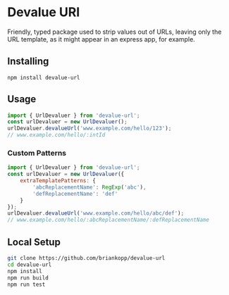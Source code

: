 # Devalue URl

Friendly, typed package used to strip values out of URLs, leaving only the
URL template, as it might appear in an express app, for example.

## Installing

`npm install devalue-url`

## Usage

```js
import { UrlDevaluer } from 'devalue-url';
const urlDevaluer = new UrlDevaluer();
urlDevaluer.devalueUrl('www.example.com/hello/123');
// www.example.com/hello/:intId
```

### Custom Patterns

```js
import { UrlDevaluer } from 'devalue-url';
const urlDevaluer = new UrlDevaluer({
    extraTemplatePatterns: {
        'abcReplacementName': RegExp('abc'),
        'defReplacementName': 'def'
    }
});
urlDevaluer.devalueUrl('www.example.com/hello/abc/def');
// www.example.com/hello/:abcReplacementName/:defReplacementName
```

## Local Setup

```bash
git clone https://github.com/briankopp/devalue-url
cd devalue-url
npm install
npm run build
npm run test
```
